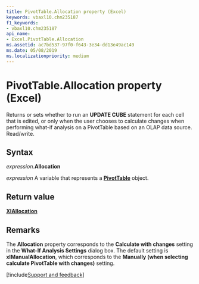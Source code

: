 ```yaml
---
title: PivotTable.Allocation property (Excel)
keywords: vbaxl10.chm235187
f1_keywords:
- vbaxl10.chm235187
api_name:
- Excel.PivotTable.Allocation
ms.assetid: ac7bd537-97f0-f643-3e34-dd13e49ac149
ms.date: 05/08/2019
ms.localizationpriority: medium
---
```



# PivotTable.Allocation property (Excel)

Returns or sets whether to run an **UPDATE CUBE** statement for each cell that is edited, or only when the user chooses to calculate changes when performing what-if analysis on a PivotTable based on an OLAP data source. Read/write.


## Syntax

_expression_.**Allocation**

_expression_ A variable that represents a **[PivotTable](Excel.PivotTable.md)** object.


## Return value

**[XlAllocation](Excel.XlAllocation.md)**


## Remarks

The **Allocation** property corresponds to the **Calculate with changes** setting in the **What-If Analysis Settings** dialog box. The default setting is **xlManualAllocation**, which corresponds to the **Manually (when selecting calculate PivotTable with changes)** setting.




[!include[Support and feedback](~/includes/feedback-boilerplate.md)]